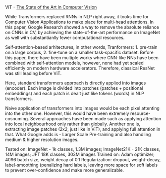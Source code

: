 ViT - [The State of the Art in Computer Vision](https://arxiv.org/abs/2010.11929)

While Transformers replaced RNNs in NLP right away, it tooks time for Computer Vision Applications to make place for multi-head attentions. In this paper, Google Research showed a way to remove the absolute reliance on CNNs in CV, by achieving the state-of-the-art performance on ImageNet as well with substantianlly fewer computational resources. 

Self-attention-based arhitectures, in other words, Tranformers: 1. pre-train on a large corpus, 2. fine-tune on a smaller task-spacific dataset.
Before this paper, there have been multiple works where CNN-like NNs have been combined with self-attention models, however, none had yet scaled efficiently on modern hardware accelerators. Therefore, classical ResNet was still leading before ViT.

Here, standard transformers approach is directly applied into images (encoder). Each image is divided into patches (patches + positional embeddings) and each patch is dealt just like tokens (words) in NLP transformers. 

Naive application of transformers into images would be each pixel attenting into the other one. However, this would have been extremely resource-cosnuming. Several approaches have been made such as applying attention into local neighbourhood only rather than globally. Another one is, extracting image patches (2x2, just like in ViT), and applying full attention in that. What Google adds is - Larger Scale Pre-training and also handling medium & higher resolution images.  

Tested on: ImageNet - 1k classes, 1.3M images; ImageNet21K - 21K classes, 14M images; JFT 18K classes, 303M images
Trained on: Adam optimizer; 4096 batch size, weight decay of 0.1
Regularization: dropout, weight-decay, label-smoothing (penalizing hard labels, leaving more space for soft labels to prevent over-confidence and make more generalizable.


